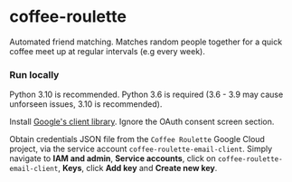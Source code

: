 # coffee-roulette

Automated friend matching. Matches random people together for a quick coffee meet up at regular intervals (e.g every week).

### Run locally

Python 3.10 is recommended. Python 3.6 is required (3.6 - 3.9 may cause unforseen issues, 3.10 is recommended).

Install [Google's client library](https://developers.google.com/gmail/api/quickstart/python). Ignore the OAuth consent screen section.

Obtain credentials JSON file from the ```Coffee Roulette``` Google Cloud project, via the service account ```coffee-roulette-email-client```. 
Simply navigate to **IAM and admin**, **Service accounts**, click on ```coffee-roulette-email-client```, **Keys**, click **Add key** and **Create new key**.
